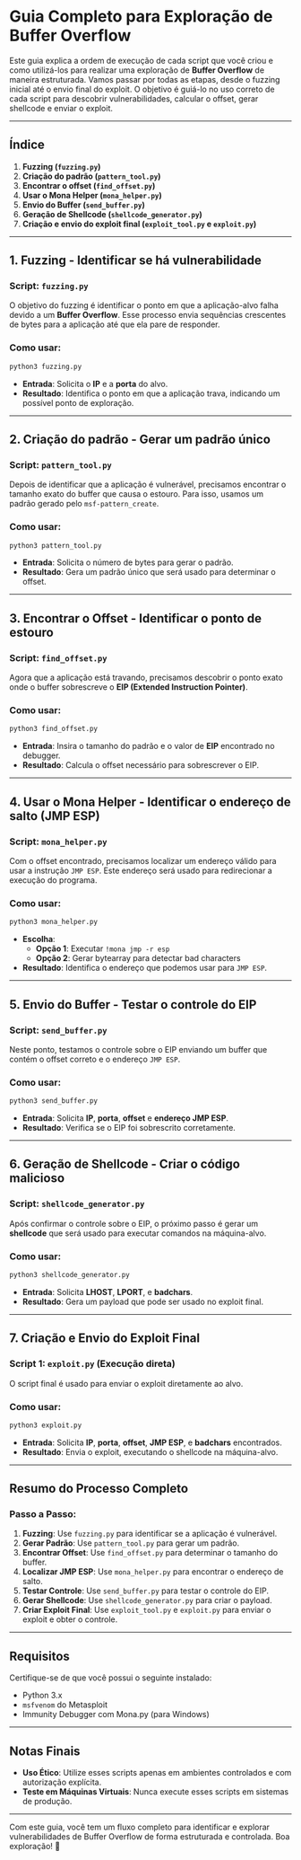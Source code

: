 # **Guia Completo para Exploração de Buffer Overflow**

Este guia explica a ordem de execução de cada script que você criou e como utilizá-los para realizar uma exploração de **Buffer Overflow** de maneira estruturada. Vamos passar por todas as etapas, desde o fuzzing inicial até o envio final do exploit. O objetivo é guiá-lo no uso correto de cada script para descobrir vulnerabilidades, calcular o offset, gerar shellcode e enviar o exploit.

---

## **Índice**
1. **Fuzzing (`fuzzing.py`)**
2. **Criação do padrão (`pattern_tool.py`)**
3. **Encontrar o offset (`find_offset.py`)**
4. **Usar o Mona Helper (`mona_helper.py`)**
5. **Envio do Buffer (`send_buffer.py`)**
6. **Geração de Shellcode (`shellcode_generator.py`)**
7. **Criação e envio do exploit final (`exploit_tool.py` e `exploit.py`)**

---

## **1. Fuzzing - Identificar se há vulnerabilidade**
### **Script:** `fuzzing.py`
O objetivo do fuzzing é identificar o ponto em que a aplicação-alvo falha devido a um **Buffer Overflow**. Esse processo envia sequências crescentes de bytes para a aplicação até que ela pare de responder.

### **Como usar:**
```bash
python3 fuzzing.py
```
- **Entrada**: Solicita o **IP** e a **porta** do alvo.
- **Resultado**: Identifica o ponto em que a aplicação trava, indicando um possível ponto de exploração.

---

## **2. Criação do padrão - Gerar um padrão único**
### **Script:** `pattern_tool.py`
Depois de identificar que a aplicação é vulnerável, precisamos encontrar o tamanho exato do buffer que causa o estouro. Para isso, usamos um padrão gerado pelo `msf-pattern_create`.

### **Como usar:**
```bash
python3 pattern_tool.py
```
- **Entrada**: Solicita o número de bytes para gerar o padrão.
- **Resultado**: Gera um padrão único que será usado para determinar o offset.

---

## **3. Encontrar o Offset - Identificar o ponto de estouro**
### **Script:** `find_offset.py`
Agora que a aplicação está travando, precisamos descobrir o ponto exato onde o buffer sobrescreve o **EIP (Extended Instruction Pointer)**.

### **Como usar:**
```bash
python3 find_offset.py
```
- **Entrada**: Insira o tamanho do padrão e o valor de **EIP** encontrado no debugger.
- **Resultado**: Calcula o offset necessário para sobrescrever o EIP.

---

## **4. Usar o Mona Helper - Identificar o endereço de salto (JMP ESP)**
### **Script:** `mona_helper.py`
Com o offset encontrado, precisamos localizar um endereço válido para usar a instrução `JMP ESP`. Este endereço será usado para redirecionar a execução do programa.

### **Como usar:**
```bash
python3 mona_helper.py
```
- **Escolha**:
  - **Opção 1**: Executar `!mona jmp -r esp`
  - **Opção 2**: Gerar bytearray para detectar bad characters
- **Resultado**: Identifica o endereço que podemos usar para `JMP ESP`.

---

## **5. Envio do Buffer - Testar o controle do EIP**
### **Script:** `send_buffer.py`
Neste ponto, testamos o controle sobre o EIP enviando um buffer que contém o offset correto e o endereço `JMP ESP`.

### **Como usar:**
```bash
python3 send_buffer.py
```
- **Entrada**: Solicita **IP**, **porta**, **offset** e **endereço JMP ESP**.
- **Resultado**: Verifica se o EIP foi sobrescrito corretamente.

---

## **6. Geração de Shellcode - Criar o código malicioso**
### **Script:** `shellcode_generator.py`
Após confirmar o controle sobre o EIP, o próximo passo é gerar um **shellcode** que será usado para executar comandos na máquina-alvo.

### **Como usar:**
```bash
python3 shellcode_generator.py
```
- **Entrada**: Solicita **LHOST**, **LPORT**, e **badchars**.
- **Resultado**: Gera um payload que pode ser usado no exploit final.

---

## **7. Criação e Envio do Exploit Final**

### **Script 1:** `exploit.py` (Execução direta)
O script final é usado para enviar o exploit diretamente ao alvo.

### **Como usar:**
```bash
python3 exploit.py
```
- **Entrada**: Solicita **IP**, **porta**, **offset**, **JMP ESP**, e **badchars** encontrados.
- **Resultado**: Envia o exploit, executando o shellcode na máquina-alvo.

---

## **Resumo do Processo Completo**

### **Passo a Passo**:
1. **Fuzzing**: Use `fuzzing.py` para identificar se a aplicação é vulnerável.
2. **Gerar Padrão**: Use `pattern_tool.py` para gerar um padrão.
3. **Encontrar Offset**: Use `find_offset.py` para determinar o tamanho do buffer.
4. **Localizar JMP ESP**: Use `mona_helper.py` para encontrar o endereço de salto.
5. **Testar Controle**: Use `send_buffer.py` para testar o controle do EIP.
6. **Gerar Shellcode**: Use `shellcode_generator.py` para criar o payload.
7. **Criar Exploit Final**: Use `exploit_tool.py` e `exploit.py` para enviar o exploit e obter o controle.

---

## **Requisitos**

Certifique-se de que você possui o seguinte instalado:
- Python 3.x
- `msfvenom` do Metasploit
- Immunity Debugger com Mona.py (para Windows)

---

## **Notas Finais**
- **Uso Ético**: Utilize esses scripts apenas em ambientes controlados e com autorização explícita.
- **Teste em Máquinas Virtuais**: Nunca execute esses scripts em sistemas de produção.

---

Com este guia, você tem um fluxo completo para identificar e explorar vulnerabilidades de Buffer Overflow de forma estruturada e controlada. Boa exploração! 🚀
